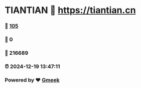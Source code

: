 # TIANTIAN :link: https://tiantian.cn 
### :page_facing_up: [105](https://tiantian.cn/tag.html) 
### :speech_balloon: 0 
### :hibiscus: 216689 
### :alarm_clock: 2024-12-19 13:47:11 
### Powered by :heart: [Gmeek](https://github.com/Meekdai/Gmeek)

